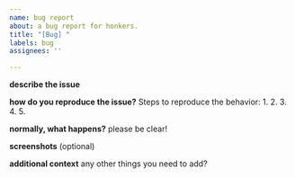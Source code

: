 ```yaml
---
name: bug report
about: a bug report for honkers.
title: "[Bug] "
labels: bug
assignees: ''

---
```


**describe the issue**

**how do you reproduce the issue?**
Steps to reproduce the behavior:
1.
2.
3.
4.
5.

**normally, what happens?**
please be clear!

**screenshots**
(optional)

**additional context**
any other things you need to add?
